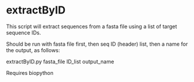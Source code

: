 extractByID
===========

This script will extract sequences from a fasta file using a list of target sequence IDs. 

Should be run with fasta file first, then seq ID (header) list, then a name for the output, as follows:

extractByID.py fasta_file ID_list output_name

Requires biopython
